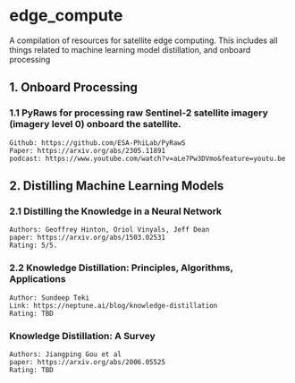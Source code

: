 # edge_compute
A compilation of resources for satellite edge computing. This includes all things related to machine learning model distillation, and onboard processing

## 1. Onboard Processing
### 1.1 PyRaws for processing raw Sentinel-2 satellite imagery (imagery level 0) onboard the satellite.
    Github: https://github.com/ESA-PhiLab/PyRawS
    Paper: https://arxiv.org/abs/2305.11891
    podcast: https://www.youtube.com/watch?v=aLe7Pw3DVmo&feature=youtu.be

## 2. Distilling Machine Learning Models
### 2.1 Distilling the Knowledge in a Neural Network
    Authors: Geoffrey Hinton, Oriol Vinyals, Jeff Dean
    paper: https://arxiv.org/abs/1503.02531
    Rating: 5/5.

### 2.2 Knowledge Distillation: Principles, Algorithms, Applications
    Author: Sundeep Teki
    Link: https://neptune.ai/blog/knowledge-distillation
    Rating: TBD

### Knowledge Distillation: A Survey
    Authors: Jiangping Gou et al
    paper: https://arxiv.org/abs/2006.05525
    Rating: TBD

